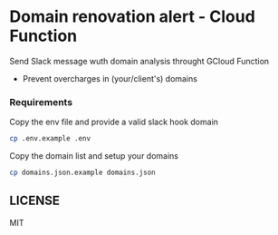 # Domain renovation alert - Cloud Function

Send Slack message wuth domain analysis throught GCloud Function

* Prevent overcharges in (your/client's) domains

### Requirements

Copy the env file and provide a valid slack hook domain

```bash
cp .env.example .env
```

Copy the domain list and setup your domains

```bash
cp domains.json.example domains.json
```

## LICENSE
MIT